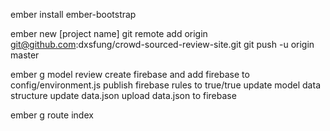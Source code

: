 ember install ember-bootstrap

ember new [project name]
git remote add origin git@github.com:dxsfung/crowd-sourced-review-site.git
git push -u origin master

ember g model review
create firebase and add firebase to config/environment.js
publish firebase rules to true/true
update model data structure
update data.json
upload data.json to firebase

ember g route index
